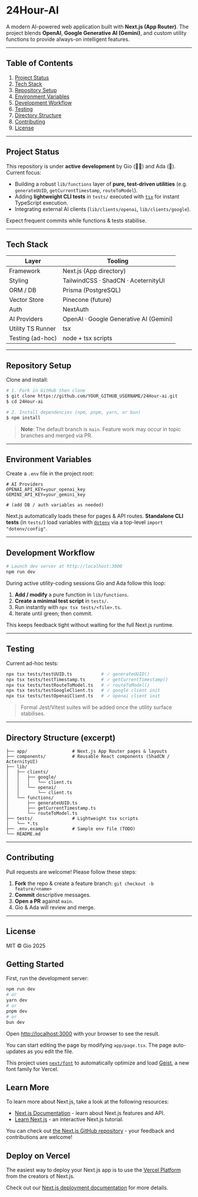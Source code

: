 # 24Hour-AI

A modern AI-powered web application built with **Next.js (App Router)**. The project blends **OpenAI**, **Google Generative AI (Gemini)**, and custom utility functions to provide always-on intelligent features.

---

## Table of Contents
1. [Project Status](#project-status)
2. [Tech Stack](#tech-stack)
3. [Repository Setup](#repository-setup)
4. [Environment Variables](#environment-variables)
5. [Development Workflow](#development-workflow)
6. [Testing](#testing)
7. [Directory Structure](#directory-structure)
8. [Contributing](#contributing)
9. [License](#license)

---

## Project Status
This repository is under **active development** by Gio (🧑‍💻) and Ada (🤖). Current focus:

* Building a robust `lib/functions` layer of **pure, test-driven utilities** (e.g. `generateUUID`, `getCurrentTimestamp`, `routeToModel`).
* Adding **lightweight CLI tests** in `tests/` executed with [`tsx`](https://github.com/esbuild-kit/tsx) for instant TypeScript execution.
* Integrating external AI clients (`lib/clients/openai`, `lib/clients/google`).

Expect frequent commits while functions & tests stabilise.

---

## Tech Stack
| Layer | Tooling |
|-------|---------|
| Framework | Next.js (App directory) |
| Styling  | TailwindCSS · ShadCN · AceternityUI |
| ORM / DB | Prisma (PostgreSQL) |
| Vector Store | Pinecone (future) |
| Auth | NextAuth |
| AI Providers | OpenAI · Google Generative AI (Gemini) |
| Utility TS Runner | tsx |
| Testing (ad-hoc) | node + tsx scripts |

---

## Repository Setup
Clone and install:

```bash
# 1. Fork in GitHub then clone
$ git clone https://github.com/YOUR_GITHUB_USERNAME/24Hour-ai.git
$ cd 24Hour-ai

# 2. Install dependencies (npm, pnpm, yarn, or bun)
$ npm install
```

> **Note**: The default branch is `main`. Feature work may occur in topic branches and merged via PR.

---

## Environment Variables
Create a `.env` file in the project root:

```env
# AI Providers
OPENAI_API_KEY=your_openai_key
GEMINI_API_KEY=your_gemini_key

# (add DB / auth variables as needed)
```

Next.js automatically loads these for pages & API routes. **Standalone CLI tests** (in `tests/`) load variables with [`dotenv`](https://github.com/motdotla/dotenv) via a top-level `import "dotenv/config"`.

---

## Development Workflow
```bash
# Launch dev server at http://localhost:3000
npm run dev
```

During active utility-coding sessions Gio and Ada follow this loop:
1. **Add / modify** a pure function in `lib/functions`.
2. **Create a minimal test script** in `tests/`.
3. Run instantly with `npx tsx tests/<file>.ts`.
4. Iterate until green; then commit.

This keeps feedback tight without waiting for the full Next.js runtime.

---

## Testing
Current ad-hoc tests:

```bash
npx tsx tests/testUUID.ts           # ✓ generateUUID()
npx tsx tests/testTimestamp.ts      # ✓ getCurrentTimestamp()
npx tsx tests/testRouteToModel.ts   # ✓ routeToModel()
npx tsx tests/testGoogleClient.ts   # ✓ google client init
npx tsx tests/testOpenaiClient.ts   # ✓ openai client init
```

> Formal Jest/Vitest suites will be added once the utility surface stabilises.

---

## Directory Structure (excerpt)
```
├── app/                 # Next.js App Router pages & layouts
├── components/          # Reusable React components (ShadCN / ActernityUI)
├── lib/
│   ├── clients/
│   │   ├── google/
│   │   │   └── client.ts
│   │   └── openai/
│   │       └── client.ts
│   └── functions/
│       ├── generateUUID.ts
│       ├── getCurrentTimestamp.ts
│       └── routeToModel.ts
├── tests/               # Lightweight tsx scripts
│   └── *.ts
├── .env.example         # Sample env file (TODO)
└── README.md
```

---

## Contributing
Pull requests are welcome! Please follow these steps:
1. **Fork** the repo & create a feature branch: `git checkout -b feature/<name>`
2. **Commit** descriptive messages.
3. **Open a PR** against `main`.
4. Gio & Ada will review and merge.

---

## License
MIT © Gio 2025


## Getting Started

First, run the development server:

```bash
npm run dev
# or
yarn dev
# or
pnpm dev
# or
bun dev
```

Open [http://localhost:3000](http://localhost:3000) with your browser to see the result.

You can start editing the page by modifying `app/page.tsx`. The page auto-updates as you edit the file.

This project uses [`next/font`](https://nextjs.org/docs/app/building-your-application/optimizing/fonts) to automatically optimize and load [Geist](https://vercel.com/font), a new font family for Vercel.

## Learn More

To learn more about Next.js, take a look at the following resources:

- [Next.js Documentation](https://nextjs.org/docs) - learn about Next.js features and API.
- [Learn Next.js](https://nextjs.org/learn) - an interactive Next.js tutorial.

You can check out [the Next.js GitHub repository](https://github.com/vercel/next.js) - your feedback and contributions are welcome!

## Deploy on Vercel

The easiest way to deploy your Next.js app is to use the [Vercel Platform](https://vercel.com/new?utm_medium=default-template&filter=next.js&utm_source=create-next-app&utm_campaign=create-next-app-readme) from the creators of Next.js.

Check out our [Next.js deployment documentation](https://nextjs.org/docs/app/building-your-application/deploying) for more details.
